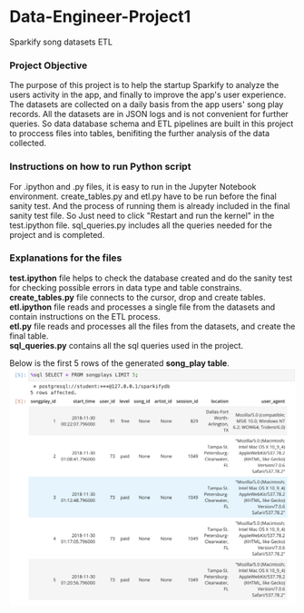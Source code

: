 # Data-Engineer-Project1
Sparkify song datasets ETL

### Project Objective

The purpose of this project is to help the startup Sparkify to analyze the users activity in the app, and finally to improve the app's user experience. The datasets are collected on a daily basis from the app users' song play records. All the datasets are in JSON logs and is not convenient for further queries. So data database schema and ETL pipelines are built in this project to proccess files into tables, benifiting the further analysis of the data collected.


### Instructions on how to run Python script

For .ipython and .py files, it is easy to run in the Jupyter Notebook environment.
create_tables.py and etl.py have to be run before the final sanity test. And the process of running them is already included in the final sanity test file. So Just need to click "Restart and run the kernel" in the test.ipython file.
sql_queries.py includes all the queries needed for the project and is completed.


### Explanations for the files

**test.ipython** file helps to check the database created and do the sanity test for checking possible errors in data type and table constrains. \
**create_tables.py** file connects to the cursor, drop and create tables.\
**etl.ipython** file reads and processes a single file from the datasets and contain instructions on the ETL process.\
**etl.py** file reads and processes all the files from the datasets, and create the final table.\
**sql_queries.py** contains all the sql queries used in the project.

Below is the first 5 rows of the generated **song_play table**. 
![songplay table](https://github.com/gyjbb/Data-Engineer-Project1/blob/main/songplay_table.png?raw=true)
